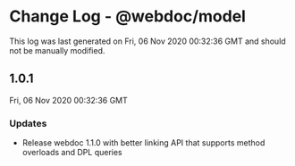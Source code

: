 # Change Log - @webdoc/model

This log was last generated on Fri, 06 Nov 2020 00:32:36 GMT and should not be manually modified.

## 1.0.1
Fri, 06 Nov 2020 00:32:36 GMT

### Updates

- Release webdoc 1.1.0 with better linking API that supports method overloads and DPL queries


